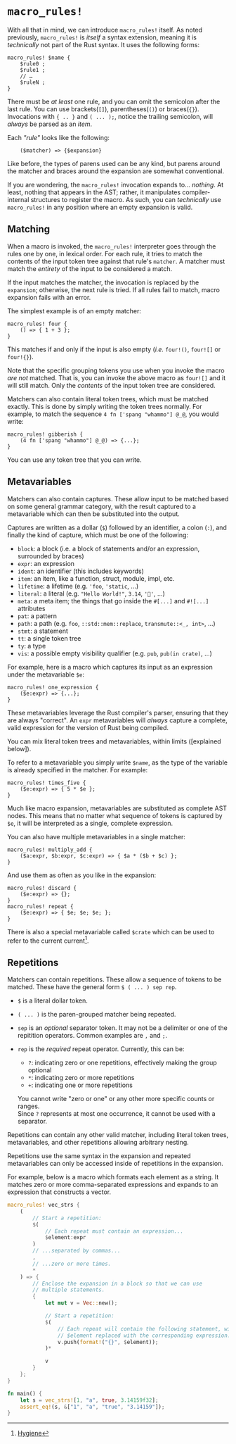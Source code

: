 # `macro_rules!`

With all that in mind, we can introduce `macro_rules!` itself. As noted previously, `macro_rules!`
is *itself* a syntax extension, meaning it is *technically* not part of the Rust syntax. It uses the
following forms:

```rust,ignore
macro_rules! $name {
    $rule0 ;
    $rule1 ;
    // …
    $ruleN ;
}
```

There must be *at least* one rule, and you can omit the semicolon after the last rule. You can use
brackets(`[]`), parentheses(`()`) or braces(`{}`). Invocations with `{ .. }` and `( ... );`, notice
the trailing semicolon, will *always* be parsed as an *item*.

Each *"rule"* looks like the following:

```ignore
    ($matcher) => {$expansion}
```

Like before, the types of parens used can be any kind, but parens around the matcher and braces
around the expansion are somewhat conventional.

If you are wondering, the `macro_rules!` invocation expands to... *nothing*.  At least, nothing that
appears in the AST; rather, it manipulates compiler-internal structures to register the macro. As
such, you can *technically* use `macro_rules!` in any position where an empty expansion is valid.

## Matching

When a macro is invoked, the `macro_rules!` interpreter goes through the rules one by one, in
lexical order. For each rule, it tries to match the contents of the input token tree against that
rule's `matcher`. A matcher must match the *entirety* of the input to be considered a match.

If the input matches the matcher, the invocation is replaced by the `expansion`; otherwise, the next
rule is tried. If all rules fail to match, macro expansion fails with an error.

The simplest example is of an empty matcher:

```rust,ignore
macro_rules! four {
    () => { 1 + 3 };
}
```

This matches if and only if the input is also empty (*i.e.* `four!()`, `four![]` or `four!{}`).

Note that the specific grouping tokens you use when you invoke the macro *are not* matched. That is,
you can invoke the above macro as `four![]` and it will still match. Only the *contents* of the
input token tree are considered.

Matchers can also contain literal token trees, which must be matched exactly. This is done by simply
writing the token trees normally. For example, to match the sequence `4 fn ['spang "whammo"] @_@`,
you would write:

```rust,ignore
macro_rules! gibberish {
    (4 fn ['spang "whammo"] @_@) => {...};
}
```

You can use any token tree that you can write.

## Metavariables

Matchers can also contain captures. These allow input to be matched based on some general grammar
category, with the result captured to a metavariable which can then be substituted into the output.

Captures are written as a dollar (`$`) followed by an identifier, a colon (`:`), and finally the
kind of capture, which must be one of the following:

* `block`: a block (i.e. a block of statements and/or an expression, surrounded by braces)
* `expr`: an expression
* `ident`: an identifier (this includes keywords)
* `item`: an item, like a function, struct, module, impl, etc.
* `lifetime`: a lifetime (e.g. `'foo`, `'static`, ...)
* `literal`: a literal (e.g. `"Hello World!"`, `3.14`, `'🦀'`, ...)
* `meta`: a meta item; the things that go inside the `#[...]` and `#![...]` attributes
* `pat`: a pattern
* `path`: a path (e.g. `foo`, `::std::mem::replace`, `transmute::<_, int>`, …)
* `stmt`: a statement
* `tt`: a single token tree
* `ty`: a type
* `vis`: a possible empty visibility qualifier (e.g. `pub`, `pub(in crate)`, ...)

For example, here is a macro which captures its input as an expression under the metavariable `$e`:

```rust,ignore
macro_rules! one_expression {
    ($e:expr) => {...};
}
```

These metavariables leverage the Rust compiler's parser, ensuring that they are always "correct". An
`expr` metavariables will *always* capture a complete, valid expression for the version of Rust being
compiled.

You can mix literal token trees and metavariables, within limits ([explained below]).

To refer to a metavariable you simply write `$name`, as the type of the variable is already
specified in the matcher. For example:

```rust,ignore
macro_rules! times_five {
    ($e:expr) => { 5 * $e };
}
```

Much like macro expansion, metavariables are substituted as complete AST nodes. This means that no
matter what sequence of tokens is captured by `$e`, it will be interpreted as a single, complete
expression.

You can also have multiple metavariables in a single matcher:

```rust,ignore
macro_rules! multiply_add {
    ($a:expr, $b:expr, $c:expr) => { $a * ($b + $c) };
}
```

And use them as often as you like in the expansion:

```rust,ignore
macro_rules! discard {
    ($e:expr) => {};
}
macro_rules! repeat {
    ($e:expr) => { $e; $e; $e; };
}
```

There is also a special metavariable called `$crate` which can be used to refer to the current
current[^hygiene].

## Repetitions

Matchers can contain repetitions. These allow a sequence of tokens to be matched. These have the
general form `$ ( ... ) sep rep`.

* `$` is a literal dollar token.
* `( ... )` is the paren-grouped matcher being repeated.
* `sep` is an *optional* separator token. It may not be a delimiter or one
    of the repitition operators. Common examples are `,` and `;`.
* `rep` is the *required* repeat operator. Currently, this can be:
    * `?`: indicating zero or one repetitions, effectively making the group optional
    * `*`: indicating zero or more repetitions
    * `+`: indicating one or more repetitions

    You cannot write "zero or one" or any other more specific counts or ranges.    
    Since `?` represents at most one occurrence, it cannot be used with a separator.

Repetitions can contain any other valid matcher, including literal token trees, metavariables, and other
repetitions allowing arbitrary nesting.

Repetitions use the same syntax in the expansion and repeated metavariables can only be accessed
inside of repetitions in the expansion.

For example, below is a macro which formats each element as a string. It matches zero or more
comma-separated expressions and expands to an expression that constructs a vector.

```rust
macro_rules! vec_strs {
    (
        // Start a repetition:
        $(
            // Each repeat must contain an expression...
            $element:expr
        )
        // ...separated by commas...
        ,
        // ...zero or more times.
        *
    ) => {
        // Enclose the expansion in a block so that we can use
        // multiple statements.
        {
            let mut v = Vec::new();

            // Start a repetition:
            $(
                // Each repeat will contain the following statement, with
                // $element replaced with the corresponding expression.
                v.push(format!("{}", $element));
            )*

            v
        }
    };
}

fn main() {
    let s = vec_strs![1, "a", true, 3.14159f32];
    assert_eq!(s, &["1", "a", "true", "3.14159"]);
}
```

[^hygiene]:[Hygiene](./minutiae/hygiene.html)